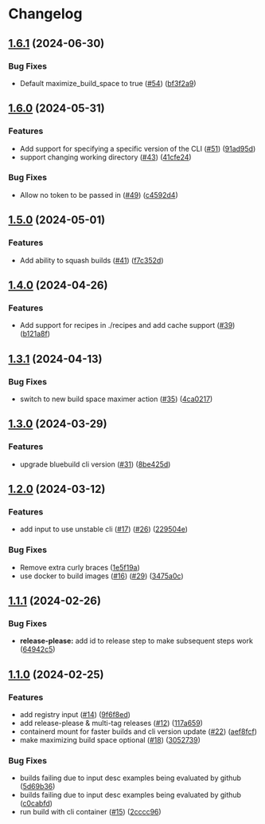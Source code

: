 # Changelog

## [1.6.1](https://github.com/blue-build/github-action/compare/v1.6.0...v1.6.1) (2024-06-30)


### Bug Fixes

* Default maximize_build_space to true ([#54](https://github.com/blue-build/github-action/issues/54)) ([bf3f2a9](https://github.com/blue-build/github-action/commit/bf3f2a94b58b134c47edf329e49d222f17480438))

## [1.6.0](https://github.com/blue-build/github-action/compare/v1.5.0...v1.6.0) (2024-05-31)


### Features

* Add support for specifying a specific version of the CLI ([#51](https://github.com/blue-build/github-action/issues/51)) ([91ad95d](https://github.com/blue-build/github-action/commit/91ad95da3fc3d7c3b943d4f8a99d8d0e82b5c487))
* support changing working directory ([#43](https://github.com/blue-build/github-action/issues/43)) ([41cfe24](https://github.com/blue-build/github-action/commit/41cfe244bfef69c4db5f7bfdec021aa98d642fb8))


### Bug Fixes

* Allow no token to be passed in ([#49](https://github.com/blue-build/github-action/issues/49)) ([c4592d4](https://github.com/blue-build/github-action/commit/c4592d42e43b763c8d68c67947db14b8b6baeb56))

## [1.5.0](https://github.com/blue-build/github-action/compare/v1.4.0...v1.5.0) (2024-05-01)


### Features

* Add ability to squash builds ([#41](https://github.com/blue-build/github-action/issues/41)) ([f7c352d](https://github.com/blue-build/github-action/commit/f7c352d0ee88f5ea3e582a3f6153b451b10d418f))

## [1.4.0](https://github.com/blue-build/github-action/compare/v1.3.1...v1.4.0) (2024-04-26)


### Features

* Add support for recipes in ./recipes and add cache support ([#39](https://github.com/blue-build/github-action/issues/39)) ([b121a8f](https://github.com/blue-build/github-action/commit/b121a8f9ca987bf21989b5ba729d2bcfe0a3e3d4))

## [1.3.1](https://github.com/blue-build/github-action/compare/v1.3.0...v1.3.1) (2024-04-13)


### Bug Fixes

* switch to new build space maximer action ([#35](https://github.com/blue-build/github-action/issues/35)) ([4ca0217](https://github.com/blue-build/github-action/commit/4ca0217c3f353a5c0345b83d209ff72e98525cfe))

## [1.3.0](https://github.com/blue-build/github-action/compare/v1.2.0...v1.3.0) (2024-03-29)


### Features

* upgrade bluebuild cli version ([#31](https://github.com/blue-build/github-action/issues/31)) ([8be425d](https://github.com/blue-build/github-action/commit/8be425d5fd6bd1b3009b0cdbff35e4be2970de00))

## [1.2.0](https://github.com/blue-build/github-action/compare/v1.1.1...v1.2.0) (2024-03-12)


### Features

* add input to use unstable cli ([#17](https://github.com/blue-build/github-action/issues/17)) ([#26](https://github.com/blue-build/github-action/issues/26)) ([229504e](https://github.com/blue-build/github-action/commit/229504e5e1755dbd7b800a074f9800d88a46fc85))


### Bug Fixes

* Remove extra curly braces ([1e5f19a](https://github.com/blue-build/github-action/commit/1e5f19ac32e372e81e967a62f88cbd8b9bedfd1f))
* use docker to build images ([#16](https://github.com/blue-build/github-action/issues/16)) ([#29](https://github.com/blue-build/github-action/issues/29)) ([3475a0c](https://github.com/blue-build/github-action/commit/3475a0c8e793c7460b42f62c2d970edf2e3918b6))

## [1.1.1](https://github.com/blue-build/github-action/compare/v1.1.0...v1.1.1) (2024-02-26)


### Bug Fixes

* **release-please:** add id to release step to make subsequent steps work ([64942c5](https://github.com/blue-build/github-action/commit/64942c55e35e567dbd20df06f4583fe4004d9749))

## [1.1.0](https://github.com/blue-build/github-action/compare/v1.0.2...v1.1.0) (2024-02-25)


### Features

* add registry input ([#14](https://github.com/blue-build/github-action/issues/14)) ([9f6f8ed](https://github.com/blue-build/github-action/commit/9f6f8ed00bfc382d4027cb5626ed4e19908c9a5b))
* add release-please & multi-tag releases ([#12](https://github.com/blue-build/github-action/issues/12)) ([117a659](https://github.com/blue-build/github-action/commit/117a659ca3ce9c9b34d623acec1d392736d8158a))
* containerd mount for faster builds and cli version update ([#22](https://github.com/blue-build/github-action/issues/22)) ([aef8fcf](https://github.com/blue-build/github-action/commit/aef8fcff7a91c37eaa543269f8f0cab4dceab374))
* make maximizing build space optional ([#18](https://github.com/blue-build/github-action/issues/18)) ([3052739](https://github.com/blue-build/github-action/commit/305273971b397c8e9a73524600ec63672ed95227))


### Bug Fixes

* builds failing due to input desc examples being evaluated by github ([5d69b36](https://github.com/blue-build/github-action/commit/5d69b367446f05598400038a52eab06dc81bdf56))
* builds failing due to input desc examples being evaluated by github ([c0cabfd](https://github.com/blue-build/github-action/commit/c0cabfd6f6517e49a001ffbe2bd8d11d8d1af212))
* run build with cli container ([#15](https://github.com/blue-build/github-action/issues/15)) ([2cccc96](https://github.com/blue-build/github-action/commit/2cccc962ad4daae4741671898a494351a35a9af7))
